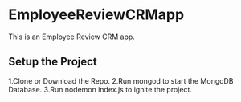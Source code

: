 # EmployeeReviewCRMapp
This is an Employee Review CRM app.

Setup the Project
------------------
1.Clone or Download the Repo.
2.Run mongod to start the MongoDB Database.
3.Run nodemon index.js to ignite the project.


